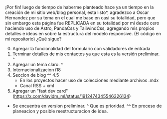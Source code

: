 ¡Por fin! luego de tiempo de haberme planteado hace ya un tiempo en la creación de mi sitio web/blog personal, esta listo*, agradezco a Oscar Hernandez por su tema en el cual me base en casi su totalidad, pero que sin embargo esta página fue REPLICADA en su totalidad por mi desde cero haciendo uso de Astro, PandaCss y TailwindCss, agregando mis propios detalles e ideas en sobre la estructura del modelo responsive. (El código en mi repositorio)
¿Qué sigue? 

0. Agregar la funcionalidad del formulario con validadores de entrada
1. Terminar detalles de mis contactos ya que esta es la versión preliminar. ^
2. Agregar un tema claro. ^
3. Internacionalizacion i18 
4. Seccion de blog ^^
4.5 
   - En los proyectos hacer uso de colecciones mediante archivos .mdx
   - Canal RSS + xml
5. Agregar un "fast dev card" (https://x.com/davidm_ml/status/1912474345546326134)

* Se encuentra en version preliminar.
^ Que es prioridad.
^^ En proceso de planeacion y posible reestructuracion de idea.